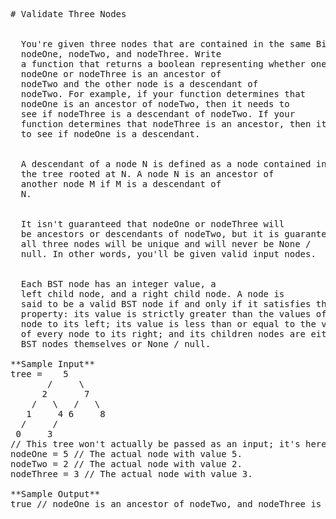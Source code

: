<pre>
# Validate Three Nodes


  You're given three nodes that are contained in the same Binary Search Tree:
  nodeOne, nodeTwo, and nodeThree. Write
  a function that returns a boolean representing whether one of
  nodeOne or nodeThree is an ancestor of
  nodeTwo and the other node is a descendant of
  nodeTwo. For example, if your function determines that
  nodeOne is an ancestor of nodeTwo, then it needs to
  see if nodeThree is a descendant of nodeTwo. If your
  function determines that nodeThree is an ancestor, then it needs
  to see if nodeOne is a descendant.


  A descendant of a node N is defined as a node contained in
  the tree rooted at N. A node N is an ancestor of
  another node M if M is a descendant of
  N.


  It isn't guaranteed that nodeOne or nodeThree will
  be ancestors or descendants of nodeTwo, but it is guaranteed that
  all three nodes will be unique and will never be None /
  null. In other words, you'll be given valid input nodes.


  Each BST node has an integer value, a
  left child node, and a right child node. A node is
  said to be a valid BST node if and only if it satisfies the BST
  property: its value is strictly greater than the values of every
  node to its left; its value is less than or equal to the values
  of every node to its right; and its children nodes are either valid
  BST nodes themselves or None / null.

**Sample Input**
tree =    5
       /     \
      2       7
    /   \   /   \
   1     4 6     8
  /     /
 0     3  
// This tree won't actually be passed as an input; it's here to help you visualize the problem.
nodeOne = 5 // The actual node with value 5.
nodeTwo = 2 // The actual node with value 2.
nodeThree = 3 // The actual node with value 3.

**Sample Output**
true // nodeOne is an ancestor of nodeTwo, and nodeThree is a descendant of nodeTwo.

</pre>